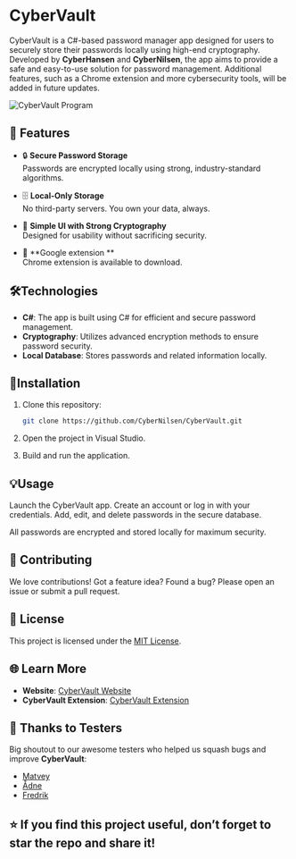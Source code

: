 # CyberVault

CyberVault is a C#-based password manager app designed for users to securely store their passwords locally using high-end cryptography. Developed by **CyberHansen** and **CyberNilsen**, the app aims to provide a safe and easy-to-use solution for password management. Additional features, such as a Chrome extension and more cybersecurity tools, will be added in future updates.

![CyberVault Program](https://github.com/user-attachments/assets/bb1e3ba5-e5fc-482a-af33-45916fd85740)


## 🚀 Features

- 🔒 **Secure Password Storage**  
  Passwords are encrypted locally using strong, industry-standard algorithms.

- 🗄️ **Local-Only Storage**  
  No third-party servers. You own your data, always.

- 🧠 **Simple UI with Strong Cryptography**  
  Designed for usability without sacrificing security.

- 🧩 **Google extension **  
  Chrome extension is available to download.

## 🛠️Technologies

- **C#**: The app is built using C# for efficient and secure password management.
- **Cryptography**: Utilizes advanced encryption methods to ensure password security.
- **Local Database**: Stores passwords and related information locally.

## 🧪Installation

1. Clone this repository:

   ```bash
   git clone https://github.com/CyberNilsen/CyberVault.git
2. Open the project in Visual Studio.

3. Build and run the application.

## 💡Usage
Launch the CyberVault app.
Create an account or log in with your credentials.
Add, edit, and delete passwords in the secure database.

All passwords are encrypted and stored locally for maximum security.

## 🤝 Contributing
We love contributions!
Got a feature idea? Found a bug? Please open an issue or submit a pull request.

## 📜 License

This project is licensed under the [MIT License](LICENSE).


## 🌐 Learn More

- **Website**: [CyberVault Website](https://cybernilsen.github.io/CyberVault-website/index.html)
- **CyberVault Extension**: [CyberVault Extension](https://github.com/CyberNilsen/CyberVaultExtension)

## 🙌 Thanks to Testers

Big shoutout to our awesome testers who helped us squash bugs and improve **CyberVault**:

- [Matvey](https://github.com/JahBoiMat)
- [Ådne](https://github.com/Adnelilleskare)
- [Fredrik](https://github.com/JahnTeigen)

## ⭐ If you find this project useful, don’t forget to star the repo and share it!
